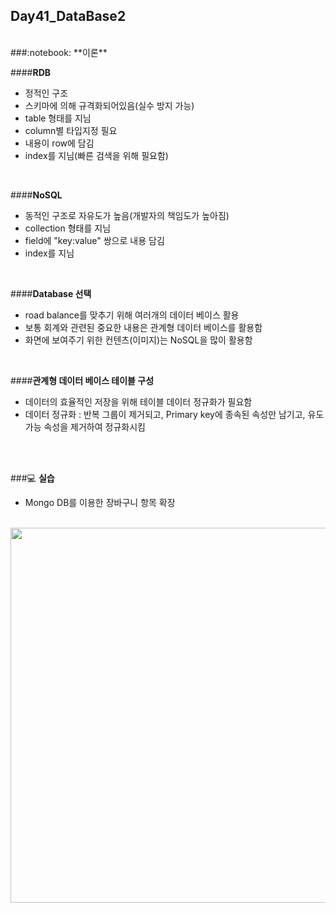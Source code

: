 Day41_DataBase2
--
<br>
###:notebook: **이론**

####**RDB**
- 정적인 구조 
- 스키마에 의해 규격화되어있음(실수 방지 가능)
- table 형태를 지님
- column별 타입지정 필요
- 내용이 row에 담김
- index를 지님(빠른 검색을 위해 필요함)
<br>

####**NoSQL**
- 동적인 구조로 자유도가 높음(개발자의 책임도가 높아짐)
- collection 형태를 지님
- field에 "key:value" 쌍으로 내용 담김
- index를 지님
<br>

####**Database 선택**
- road balance를 맞추기 위해 여러개의 데이터 베이스 활용
- 보통 회계와 관련된 중요한 내용은 관계형 데이터 베이스를 활용함
- 화면에 보여주기 위한 컨텐츠(이미지)는 NoSQL을 많이 활용함
<br>

####**관계형 데이터 베이스 테이블 구성**
- 데이터의 효율적인 저장을 위해 테이블 데이터 정규화가 필요함
- 데이터 정규화 : 반복 그룹이 제거되고, Primary key에 종속된 속성만 남기고, 유도 가능 속성을 제거하여 정규화시킴
<br>
<br>



###:computer: **실습**
- Mongo DB를 이용한 장바구니 항목 확장

<br>
<img src="https://github.com/MijeongJeon/FAST-CAMPUS_iOS-SCHOOL/blob/master/Daily Study/images/Day41_160621(Database)1.png?" width="600px" />
<br>
